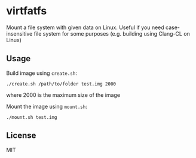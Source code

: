 # virtfatfs

Mount a file system with given data on Linux. Useful if you need
case-insensitive file system for some purposes (e.g. building using Clang-CL
on Linux)

## Usage

Build image using ``create.sh``:

	./create.sh /path/to/folder test.img 2000

where 2000 is the maximum size of the image

Mount the image using ``mount.sh``:

	./mount.sh test.img

## License
MIT